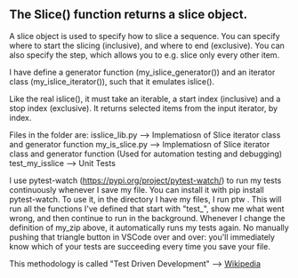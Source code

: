 ## The Slice() function returns a slice object.

A slice object is used to specify how to slice a sequence. You can specify where to start the slicing (inclusive), and where to end (exclusive). You can also specify the step, which allows you to e.g. slice only every other item.

I have define a generator function (my_islice_generator()) and an iterator class (my_islice_iterator()), such that it emulates islice().

Like the real islice(), it must take an iterable, a start index (inclusive) and a stop index (exclusive). 
It returns selected items from the input iterator, by index.

Files in the folder are:
    isslice_lib.py --> Implematiosn of Slice iterator class and generator function
    my_is_slice.py --> Implematiosn of Slice iterator class and generator function (Used for automation testing and debugging)
    test_my_isslice --> Unit Tests


I use pytest-watch (https://pypi.org/project/pytest-watch/) to run my tests continuously whenever I save my file. You can install it with pip install pytest-watch. To use it, in the directory I have my files, I run ptw . This will run all the functions I've defined that start with "test_", show me what went wrong, and then continue to run in the background. Whenever I change the definition of my_zip above, it automatically runs my tests again. No manually pushing that triangle button in VSCode over and over: you'll immediately know which of your tests are succeeding every time you save your file. 


This methodology is called "Test Driven Development" --> [Wikipedia](https://en.wikipedia.org/wiki/Test-driven_development)
